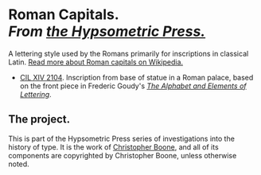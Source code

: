 # Roman Capitals. <br /> _From [the Hypsometric Press.][Hpm Press]_

A lettering style used by the Romans primarily for inscriptions in classical Latin. [Read more about Roman capitals on Wikipedia.][Wiki RC]

- [CIL XIV 2104][Github CIL XIV 2104]. Inscription from base of statue in a Roman palace, based on the front piece in Frederic Goudy's [_The Alphabet and Elements of Lettering_][Alphabet].


## The project.

This is part of the Hypsometric Press series of investigations into the history of type. It is the work of [Christopher Boone][], and all of its components are copyrighted by Christopher Boone, unless otherwise noted.


[Alphabet]: http://books.google.com/books?id=99nZAAAAMAAJ "Read about *The Alphabet and Elements of Lettering* on Google Books."
[Christopher Boone]: http://hypsometry.com/ "Read more about Christopher Boone's work on hypsometry.com."
[Github CIL XIV 2104]: http://github.com/cboone/hypsometric-press/tree/master/roman-capitals/cil-xiv-2104/ "Go to the Github page for CIL XIV 2104."
[Hpm Press]: http://github.com/cboone/hypsometric-press
[Wiki RC]: http://en.wikipedia.org/wiki/Roman_square_capitals
